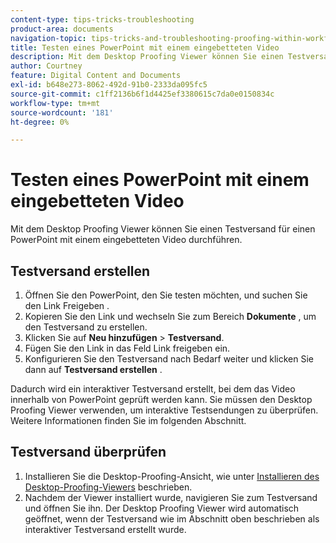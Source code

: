 ```yaml
---
content-type: tips-tricks-troubleshooting
product-area: documents
navigation-topic: tips-tricks-and-troubleshooting-proofing-within-workfront
title: Testen eines PowerPoint mit einem eingebetteten Video
description: Mit dem Desktop Proofing Viewer können Sie einen Testversand für einen PowerPoint mit einem eingebetteten Video durchführen.
author: Courtney
feature: Digital Content and Documents
exl-id: b648e273-8062-492d-91b0-2333da095fc5
source-git-commit: c1ff2136b6f1d4425ef3380615c7da0e0150834c
workflow-type: tm+mt
source-wordcount: '181'
ht-degree: 0%

---
```


# Testen eines PowerPoint mit einem eingebetteten Video

Mit dem Desktop Proofing Viewer können Sie einen Testversand für einen PowerPoint mit einem eingebetteten Video durchführen.

## Testversand erstellen

1. Öffnen Sie den PowerPoint, den Sie testen möchten, und suchen Sie den Link Freigeben .
1. Kopieren Sie den Link und wechseln Sie zum Bereich **Dokumente** , um den Testversand zu erstellen.
1. Klicken Sie auf **Neu hinzufügen** > **Testversand**.
1. Fügen Sie den Link in das Feld Link freigeben ein.
1. Konfigurieren Sie den Testversand nach Bedarf weiter und klicken Sie dann auf **Testversand erstellen** .

Dadurch wird ein interaktiver Testversand erstellt, bei dem das Video innerhalb von PowerPoint geprüft werden kann. Sie müssen den Desktop Proofing Viewer verwenden, um interaktive Testsendungen zu überprüfen. Weitere Informationen finden Sie im folgenden Abschnitt.

## Testversand überprüfen

1. Installieren Sie die Desktop-Proofing-Ansicht, wie unter [Installieren des Desktop-Proofing-Viewers](/help/quicksilver/review-and-approve-work/proofing/use-the-desktop-proofing-viewer/installing-desktop-proofing-viewer.md) beschrieben.
1. Nachdem der Viewer installiert wurde, navigieren Sie zum Testversand und öffnen Sie ihn. Der Desktop Proofing Viewer wird automatisch geöffnet, wenn der Testversand wie im Abschnitt oben beschrieben als interaktiver Testversand erstellt wurde.
